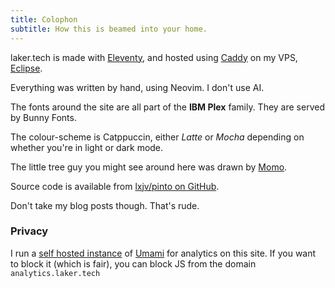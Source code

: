 ```yaml
---
title: Colophon
subtitle: How this is beamed into your home.
---
```


laker.tech is made with [Eleventy](https://11ty.dev), and hosted using [Caddy](https://caddyserver.com) on my VPS, [Eclipse](https://eclipse.laker.tech).

Everything was written by hand, using Neovim. I don't use AI.

The fonts around the site are all part of the **IBM Plex** family.
They are served by Bunny Fonts.

The colour-scheme is Catppuccin, either *Latte* or *Mocha* depending on whether you're in light or dark mode.

The little tree guy you might see around here was drawn by [Momo](https://heyheymomo.com).

Source code is available from [lxjv/pinto on GitHub](https://github.com/lxjv/pinto).

Don't take my blog posts though. That's rude.

### Privacy

I run a [self hosted instance](https://analytics.laker.tech/share/2xVrbvQTK4hfr5TP/laker.tech) of [Umami](https://umami.is) for analytics on this site.
If you want to block it (which is fair), you can block JS from the domain `analytics.laker.tech`
